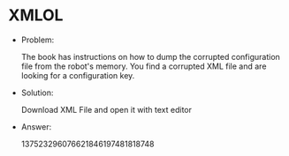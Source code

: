 # XMLOL

* Problem:

  The book has instructions on how to dump the corrupted configuration file from the robot's memory. You find a corrupted XML file and are looking for a configuration key.

* Solution:

  Download XML File and open it with text editor

* Answer:

  137523296076621846197481818748

